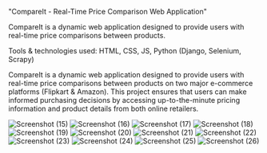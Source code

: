 "CompareIt - Real-Time Price Comparison Web Application"

CompareIt is a dynamic web application designed to provide users with real-time price comparisons between products.

Tools \& technologies used: HTML, CSS, JS, Python (Django, Selenium, Scrapy)

CompareIt is a dynamic web application designed to provide users with real-time price comparisons between products on two major e-commerce platforms (Flipkart \& Amazon). This project ensures that users can make informed purchasing decisions by accessing up-to-the-minute pricing information and product details from both online retailers.

![Screenshot (15)](https://github.com/GoutamPatidar/CompareIt/assets/73788341/f4533e8c-f7fc-4a5e-a77e-773148216dfa)
![Screenshot (16)](https://github.com/GoutamPatidar/CompareIt/assets/73788341/c46c055a-4dc8-49d2-88dc-2644bffcf50e)
![Screenshot (17)](https://github.com/GoutamPatidar/CompareIt/assets/73788341/583f6af8-3d3a-4784-a8c5-2211d52df7c7)
![Screenshot (18)](https://github.com/GoutamPatidar/CompareIt/assets/73788341/d14562c8-1108-42f5-8673-9d38b825f967)
![Screenshot (19)](https://github.com/GoutamPatidar/CompareIt/assets/73788341/f3a5882e-fbc7-4d65-8d12-0d7711bde13e)
![Screenshot (20)](https://github.com/GoutamPatidar/CompareIt/assets/73788341/cbb10962-8b55-42c9-979a-30e28415b2ab)
![Screenshot (21)](https://github.com/GoutamPatidar/CompareIt/assets/73788341/497b7544-222a-4f2a-ad04-6f29fd8e2dc9)
![Screenshot (22)](https://github.com/GoutamPatidar/CompareIt/assets/73788341/0f64a4c1-6e5c-4ee7-81f8-54d7e4c3abac)
![Screenshot (23)](https://github.com/GoutamPatidar/CompareIt/assets/73788341/5160fab4-e24d-4006-a32d-48d9d6b6991e)
![Screenshot (24)](https://github.com/GoutamPatidar/CompareIt/assets/73788341/725a3b59-87d8-4494-a428-056b73e1eb47)
![Screenshot (25)](https://github.com/GoutamPatidar/CompareIt/assets/73788341/c9d934a7-28db-4ec3-8ced-d12d4bb664b7)
![Screenshot (26)](https://github.com/GoutamPatidar/CompareIt/assets/73788341/6c11f791-b7c8-4ff9-903e-edf772d67615)
